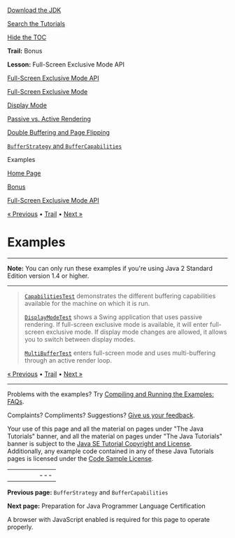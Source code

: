 [Download
the JDK](http://java.sun.com/javase/6/download.jsp)
  
[Search the
Tutorials](../../search.html)
  
[Hide the TOC](javascript:toggleLeft())

**Trail:** Bonus
  
**Lesson:** Full-Screen Exclusive Mode API

[Full-Screen Exclusive Mode API](index.html)

[Full-Screen Exclusive Mode](exclusivemode.html)

[Display Mode](displaymode.html)

[Passive vs. Active Rendering](rendering.html)

[Double Buffering and Page Flipping](doublebuf.html)

[`BufferStrategy` and `BufferCapabilities`](bufferstrategy.html)

Examples

[Home Page](../../index.html)
>
[Bonus](../index.html)
>
[Full-Screen Exclusive Mode API](index.html)

[« Previous](bufferstrategy.html) • [Trail](../TOC.html) • [Next »](../certification/index.html)

# Examples

---

**Note:** You can only run these examples if you're using Java 2
Standard Edition version 1.4 or higher.

---

> [`CapabilitiesTest`](example-1dot4/CapabilitiesTest.java) demonstrates the
> different buffering capabilities available for the machine on which it
> is run.
>
> [`DisplayModeTest`](example-1dot4/DisplayModeTest.java) shows a Swing application that uses
> passive rendering. If full-screen exclusive mode is available,
> it will enter full-screen exclusive mode. If display mode changes
> are allowed, it allows you to switch between display modes.
>
> [`MultiBufferTest`](example-1dot4/MultiBufferTest.java) enters full-screen
> mode and uses multi-buffering through an active render loop.

[« Previous](bufferstrategy.html)
•
[Trail](../TOC.html)
•
[Next »](../certification/index.html)

---

Problems with the examples? Try [Compiling and Running
the Examples: FAQs](../../information/run-examples.html).
  
Complaints? Compliments? Suggestions? [Give
us your feedback](http://download.oracle.com/javase/feedback.html).

Your use of this page and all the material on pages under "The Java Tutorials" banner,
and all the material on pages under "The Java Tutorials" banner is subject to the [Java SE Tutorial Copyright
and License](../../information/license.html).
Additionally, any example code contained in any of these Java
Tutorials pages is licensed under the
[Code
Sample License](http://developers.sun.com/license/berkeley_license.html).

|  |  |  |  |  |
| --- | --- | --- | --- | --- |
| |  |  | | --- | --- | | duke image | Oracle logo | | [About Oracle](http://www.oracle.com/us/corporate/index.html) | [Oracle Technology Network](http://www.oracle.com/technology/index.html) | [Terms of Service](https://www.samplecode.oracle.com/servlets/CompulsoryClickThrough?type=TermsOfService) | Copyright © 1995, 2011 Oracle and/or its affiliates. All rights reserved. |

**Previous page:** `BufferStrategy` and `BufferCapabilities`
  
**Next page:** Preparation for Java Programmer Language Certification




A browser with JavaScript enabled is required for this page to operate properly.